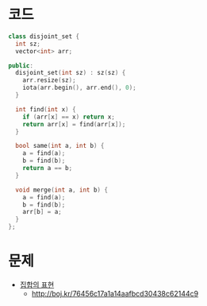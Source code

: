# 코드
```cpp
class disjoint_set {
  int sz;
  vector<int> arr;

public:
  disjoint_set(int sz) : sz(sz) {
    arr.resize(sz);
    iota(arr.begin(), arr.end(), 0);
  }

  int find(int x) {
    if (arr[x] == x) return x;
    return arr[x] = find(arr[x]);
  }

  bool same(int a, int b) {
    a = find(a);
    b = find(b);
    return a == b;
  }

  void merge(int a, int b) {
    a = find(a);
    b = find(b);
    arr[b] = a;
  }
};
```

# 문제
* [집합의 표현](https://boj.kr/1717)
  * http://boj.kr/76456c17a1a14aafbcd30438c62144c9